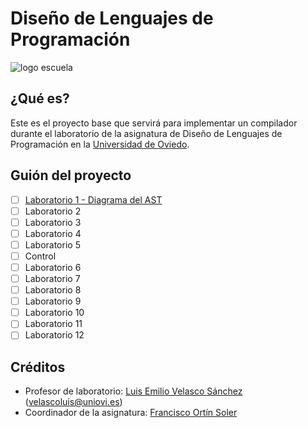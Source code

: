 # Diseño de Lenguajes de Programación

![logo escuela](https://ingenieriainformatica.uniovi.es/image/image_gallery?img_id=5435634)

## ¿Qué es?

Este es el proyecto base que servirá para implementar un compilador durante el laboratorio de la asignatura de Diseño de Lenguajes de Programación en la [Universidad de Oviedo](https://unioi.es).

## Guión del proyecto

- [ ] [Laboratorio 1 - Diagrama del AST](docs/labs/lab_01.md)
- [ ] Laboratorio 2
- [ ] Laboratorio 3
- [ ] Laboratorio 4
- [ ] Laboratorio 5
- [ ] Control
- [ ] Laboratorio 6
- [ ] Laboratorio 7
- [ ] Laboratorio 8
- [ ] Laboratorio 9
- [ ] Laboratorio 10
- [ ] Laboratorio 11
- [ ] Laboratorio 12

## Créditos

- Profesor de laboratorio: [Luis Emilio Velasco Sánchez](https://emibloque.me) ([velascoluis@uniovi.es](mailto:velascoluis@uniovi.es))
- Coordinador de la asignatura: [Francisco Ortín Soler](http://www.reflection.uniovi.es/ortin/)
